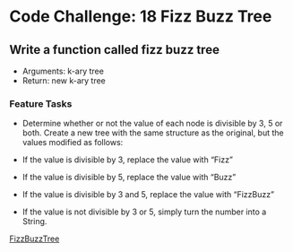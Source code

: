 # Code Challenge: 18 Fizz Buzz Tree
## Write a function called fizz buzz tree

- Arguments: k-ary tree
- Return: new k-ary tree

### Feature Tasks

- Determine whether or not the value of each node is divisible by 3, 5 or both. Create a new tree with the same structure as the original, but the values modified as follows:

- If the value is divisible by 3, replace the value with “Fizz”

- If the value is divisible by 5, replace the value with “Buzz”

- If the value is divisible by 3 and 5, replace the value with “FizzBuzz”

- If the value is not divisible by 3 or 5, simply turn the number into a String.

[FizzBuzzTree](./assets/fizz.png)
